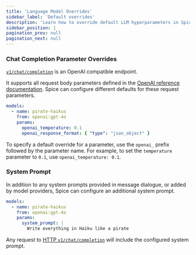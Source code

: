 ```yaml
---
title: 'Language Model Overrides'
sidebar_label: 'Default overrides'
description: 'Learn how to override default LLM hyperparameters in Spice.'
sidebar_position: 1
pagination_prev: null
pagination_next: null
---
```


### Chat Completion Parameter Overrides
[`v1/chat/completion`](/api/http/chat-completions) is an OpenAI compatible endpoint.

It supports all request body parameters defined in the [OpenAI reference documentation](https://platform.openai.com/docs/api-reference/chat/create). Spice can configure different defaults for these request parameters.
```yaml
models:
  - name: pirate-haikus
    from: openai:gpt-4o
    params:
      openai_temperature: 0.1
      openai_response_format: { "type": "json_object" }
```
To specify a default override for a parameter, use the `openai_` prefix followed by the parameter name. For example, to set the `temperature` parameter to `0.1`, use `openai_temperature: 0.1`.

### System Prompt
In addition to any system prompts provided in message dialogue, or added by model providers, Spice can configure an additional system prompt.
```yaml
models:
  - name: pirate-haikus
    from: openai:gpt-4o
    params:
      system_prompt: |
        Write everything in Haiku like a pirate
```

Any request to [HTTP `v1/chat/completion`](/api/http/chat-completions) will include the configured system prompt.
